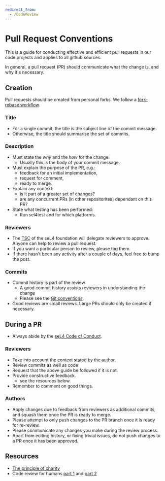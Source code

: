 ```yaml
---
redirect_from:
  - /CodeReview
---
```


# Pull Request Conventions

This is a guide for conducting effective and efficient pull requests in our code projects and
applies to all github sources.

In general, a pull request (PR) should communicate what the change is, and why it's necessary.

## Creation

Pull requests should be created from personal forks. We follow a [fork-rebase
workflow](https://www.atlassian.com/git/tutorials/comparing-workflows/forking-workflow).

### Title

- For a single commit, the title is the subject line of the commit message.
- Otherwise, the title should summarise the set of commits.

### Description

- Must state the *why* and the *how* for the change.
    - Usually this is the body of your commit message.
- Must explain the purpose of the PR, e.g.:
    - feedback for an initial implementation,
    - request for comment,
    - ready to merge.
- Explain any context:
    - is it part of a greater set of changes?
    - are any concurrent PRs (in other repositorites) dependant on this PR?
- State what testing has been performed:
    - Run sel4test and for which platforms.

### Reviewers

- The [TSC][1] of the seL4 foundation will delegate reviewers to approve. Anyone can help to review a pull request.
- If you want a particular person to review, please tag them.
- If there hasn't been any activity after a couple of days, feel free to bump the post.

[1]: https://sel4.systems/Foundation/TSC

### Commits

- Commit history is part of the review
    - A good commit history assists reviewers in understanding the change
    - Please see the [Git conventions](/GitConventions).
- Good reviews are small reviews. Large PRs should only be created if necessary.

## During a PR

- Always abide by the [seL4 Code of Conduct](/Conduct).

### Reviewers

- Take into account the context stated by the author.
- Review commits as well as code
- Request that the above guide be followed if it is not.
- Provide constructive feedback.
  - see the resources below.
- Remember to comment on good things.

### Authors

- Apply changes due to feedback from reviewers as additional commits, and squash them once the PR is
  ready to merge.
- Please attempt to only push changes to the PR branch once it is ready for re-review.
- Please communicate any changes you make during the review process.
- Apart from editing history, or fixing trivial issues, do not push changes to a PR once it has been
  approved.

## Resources

- [The principle of charity](http://fishbowl.pastiche.org/2009/10/20/the_principle_of_charity_2/)
- Code review for humans [part 1](https://mtlynch.io/human-code-reviews-1/) and [part
  2](https://mtlynch.io/human-code-reviews-2/)

